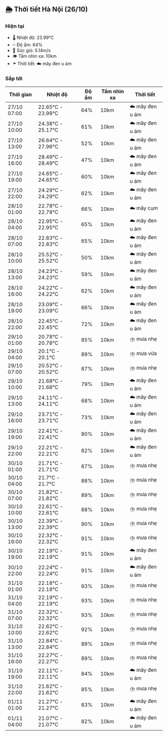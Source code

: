 ## 🌦️ Thời tiết Hà Nội (26/10)

### Hiện tại

- 🌡️ Nhiệt độ: 23.99℃
- 💦 Độ ẩm: 64%
- 💨 Sức gió: 5.14m/s
- 👁️ Tầm nhìn xa: 10km
- ☂️ Thời tiết: ☁️ mây đen u ám

### Sắp tới

| Thời gian | Nhiệt độ | Độ ẩm | Tầm nhìn xa | Thời tiết |
| --- | --- | --- | --- | --- |
| 27/10 07:00 | 22.65℃ - 23.99℃ | 64% | 10km | ☁️ mây đen u ám |
| 27/10 10:00 | 24.38℃ - 25.17℃ | 61% | 10km | ☁️ mây đen u ám |
| 27/10 13:00 | 26.64℃ - 27.96℃ | 52% | 10km | ☁️ mây đen u ám |
| 27/10 16:00 | 28.49℃ - 28.49℃ | 47% | 10km | ☁️ mây đen u ám |
| 27/10 19:00 | 24.65℃ - 24.65℃ | 60% | 10km | ☁️ mây đen u ám |
| 27/10 22:00 | 24.29℃ - 24.29℃ | 62% | 10km | ☁️ mây đen u ám |
| 28/10 01:00 | 22.78℃ - 22.78℃ | 66% | 10km | ☁️ mây cụm |
| 28/10 04:00 | 22.95℃ - 22.95℃ | 65% | 10km | ☁️ mây đen u ám |
| 28/10 07:00 | 22.83℃ - 22.83℃ | 65% | 10km | ☁️ mây đen u ám |
| 28/10 10:00 | 25.52℃ - 25.52℃ | 50% | 10km | ☁️ mây đen u ám |
| 28/10 13:00 | 24.23℃ - 24.23℃ | 59% | 10km | ☁️ mây đen u ám |
| 28/10 16:00 | 24.22℃ - 24.22℃ | 62% | 10km | ☁️ mây đen u ám |
| 28/10 19:00 | 23.09℃ - 23.09℃ | 66% | 10km | ☁️ mây đen u ám |
| 28/10 22:00 | 22.45℃ - 22.45℃ | 72% | 10km | ☁️ mây đen u ám |
| 29/10 01:00 | 20.78℃ - 20.78℃ | 85% | 10km | ⛈️ mưa nhẹ |
| 29/10 04:00 | 20.1℃ - 20.1℃ | 89% | 10km | ⛈️ mưa vừa |
| 29/10 07:00 | 20.52℃ - 20.52℃ | 87% | 10km | ⛈️ mưa nhẹ |
| 29/10 10:00 | 21.68℃ - 21.68℃ | 79% | 10km | ☁️ mây đen u ám |
| 29/10 13:00 | 24.11℃ - 24.11℃ | 68% | 10km | ☁️ mây đen u ám |
| 29/10 16:00 | 23.71℃ - 23.71℃ | 73% | 10km | ☁️ mây đen u ám |
| 29/10 19:00 | 22.41℃ - 22.41℃ | 80% | 10km | ☁️ mây đen u ám |
| 29/10 22:00 | 22.21℃ - 22.21℃ | 82% | 10km | ☁️ mây đen u ám |
| 30/10 01:00 | 21.71℃ - 21.71℃ | 87% | 10km | ⛈️ mưa nhẹ |
| 30/10 04:00 | 21.7℃ - 21.7℃ | 88% | 10km | ⛈️ mưa nhẹ |
| 30/10 07:00 | 21.82℃ - 21.82℃ | 89% | 10km | ⛈️ mưa nhẹ |
| 30/10 10:00 | 22.61℃ - 22.61℃ | 88% | 10km | ⛈️ mưa nhẹ |
| 30/10 13:00 | 22.39℃ - 22.39℃ | 90% | 10km | ⛈️ mưa nhẹ |
| 30/10 16:00 | 22.32℃ - 22.32℃ | 91% | 10km | ⛈️ mưa nhẹ |
| 30/10 19:00 | 22.19℃ - 22.19℃ | 91% | 10km | ☁️ mây đen u ám |
| 30/10 22:00 | 22.24℃ - 22.24℃ | 91% | 10km | ☁️ mây đen u ám |
| 31/10 01:00 | 22.18℃ - 22.18℃ | 93% | 10km | ⛈️ mưa nhẹ |
| 31/10 04:00 | 22.19℃ - 22.19℃ | 93% | 10km | ⛈️ mưa nhẹ |
| 31/10 07:00 | 22.32℃ - 22.32℃ | 93% | 10km | ⛈️ mưa nhẹ |
| 31/10 10:00 | 22.62℃ - 22.62℃ | 92% | 10km | ⛈️ mưa nhẹ |
| 31/10 13:00 | 22.84℃ - 22.84℃ | 89% | 10km | ⛈️ mưa nhẹ |
| 31/10 16:00 | 22.27℃ - 22.27℃ | 89% | 10km | ⛈️ mưa nhẹ |
| 31/10 19:00 | 22.11℃ - 22.11℃ | 84% | 10km | ☁️ mây đen u ám |
| 31/10 22:00 | 21.62℃ - 21.62℃ | 85% | 10km | ⛈️ mưa nhẹ |
| 01/11 01:00 | 21.27℃ - 21.27℃ | 83% | 10km | ☁️ mây đen u ám |
| 01/11 04:00 | 21.07℃ - 21.07℃ | 82% | 10km | ☁️ mây đen u ám |
